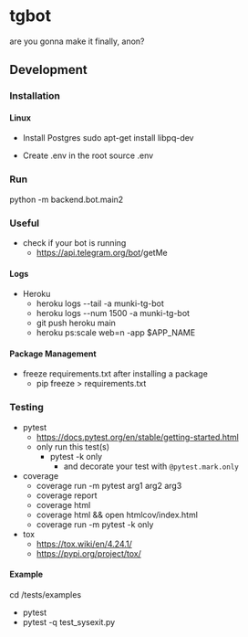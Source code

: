 # tgbot
are you gonna make it finally, anon?

## Development

### Installation

#### Linux
- Install Postgres
  sudo apt-get install libpq-dev

- Create .env in the root
  source .env

### Run
python -m backend.bot.main2

### Useful
- check if your bot is running
  - https://api.telegram.org/bot<token>/getMe

#### Logs
- Heroku
  - heroku logs --tail -a munki-tg-bot
  - heroku logs --num 1500 -a munki-tg-bot
  - git push heroku main
  - heroku ps:scale web=n -app $APP_NAME

#### Package Management
- freeze requirements.txt after installing a package
  - pip freeze > requirements.txt

### Testing
- pytest
  - https://docs.pytest.org/en/stable/getting-started.html
  - only run this test(s)
    - pytest -k only
      - and decorate your test with `@pytest.mark.only`
- coverage
  - coverage run -m pytest arg1 arg2 arg3
  - coverage report
  - coverage html
  - coverage html && open htmlcov/index.html
  - coverage run -m pytest -k only
- tox
  - https://tox.wiki/en/4.24.1/
  - https://pypi.org/project/tox/

#### Example
cd /tests/examples
- pytest
- pytest -q test_sysexit.py
